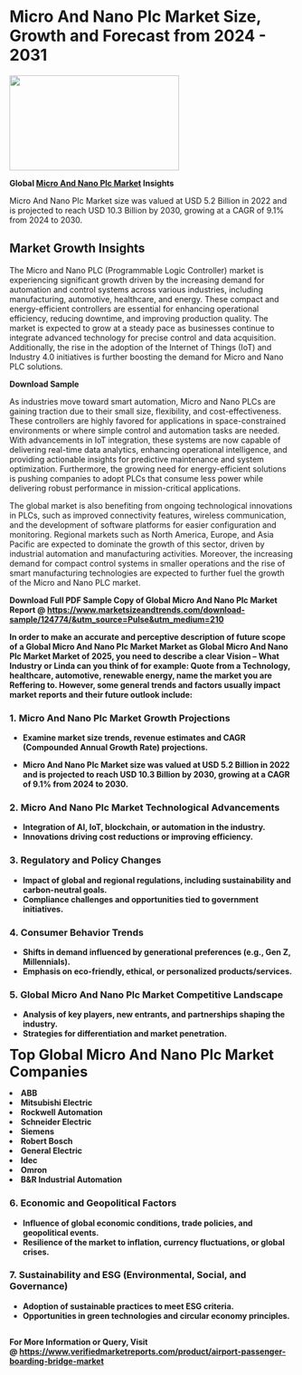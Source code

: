 <H1>Micro And Nano Plc Market Size, Growth and Forecast from 2024 - 2031</H1><img class="aligncenter size-medium wp-image-584254" src="https://thirdeyenews.in/wp-content/uploads/2024/09/Global-Market-Research-300x168.jpeg" alt="" width="300" height="168" /><p><strong>Global&nbsp;<a href="https://www.marketsizeandtrends.com/download-sample/124774/&amp;utm_source=Pulse&amp;utm_medium=210">Micro And Nano Plc Market</a> Insights</strong></p><p>Micro And Nano Plc Market size was valued at USD 5.2 Billion in 2022 and is projected to reach USD 10.3 Billion by 2030, growing at a CAGR of 9.1% from 2024 to 2030.</p><p><h2>Market Growth Insights</h2> <p>The Micro and Nano PLC (Programmable Logic Controller) market is experiencing significant growth driven by the increasing demand for automation and control systems across various industries, including manufacturing, automotive, healthcare, and energy. These compact and energy-efficient controllers are essential for enhancing operational efficiency, reducing downtime, and improving production quality. The market is expected to grow at a steady pace as businesses continue to integrate advanced technology for precise control and data acquisition. Additionally, the rise in the adoption of the Internet of Things (IoT) and Industry 4.0 initiatives is further boosting the demand for Micro and Nano PLC solutions.</p> <p><strong>Download Sample</strong></p> <p>As industries move toward smart automation, Micro and Nano PLCs are gaining traction due to their small size, flexibility, and cost-effectiveness. These controllers are highly favored for applications in space-constrained environments or where simple control and automation tasks are needed. With advancements in IoT integration, these systems are now capable of delivering real-time data analytics, enhancing operational intelligence, and providing actionable insights for predictive maintenance and system optimization. Furthermore, the growing need for energy-efficient solutions is pushing companies to adopt PLCs that consume less power while delivering robust performance in mission-critical applications.</p> <p>The global market is also benefiting from ongoing technological innovations in PLCs, such as improved connectivity features, wireless communication, and the development of software platforms for easier configuration and monitoring. Regional markets such as North America, Europe, and Asia Pacific are expected to dominate the growth of this sector, driven by industrial automation and manufacturing activities. Moreover, the increasing demand for compact control systems in smaller operations and the rise of smart manufacturing technologies are expected to further fuel the growth of the Micro and Nano PLC market.</p> <p><strong></p><p><span class=""><strong>Download Full PDF Sample Copy of Global Micro And Nano Plc Market Report</strong> @ <a href="https://www.marketsizeandtrends.com/download-sample/124774/&amp;utm_source=Pulse&amp;utm_medium=210" target="_blank">https://www.marketsizeandtrends.com/download-sample/124774/&amp;utm_source=Pulse&amp;utm_medium=210</a></span></p><p>In order to make an accurate and perceptive description of future scope of a Global&nbsp;Micro And Nano Plc Market Market as Global&nbsp;Micro And Nano Plc Market Market of 2025, you need to describe a clear Vision &ndash; What Industry or Linda can you think of for example: Quote from a Technology, healthcare, automotive, renewable energy, name the market you are Reffering to. However, some general trends and factors usually impact market reports and their future outlook include:</p><h3>1.&nbsp;<strong>Micro And Nano Plc Market Growth Projections</strong></h3><ul><li>Examine market size trends, revenue estimates and CAGR (Compounded Annual Growth Rate) projections.</li><li><p>Micro And Nano Plc Market size was valued at USD 5.2 Billion in 2022 and is projected to reach USD 10.3 Billion by 2030, growing at a CAGR of 9.1% from 2024 to 2030.</p></li></ul><h3>2.&nbsp;<strong>Micro And Nano Plc Market Technological Advancements</strong></h3><ul><li>Integration of AI, IoT, blockchain, or automation in the industry.</li><li>Innovations driving cost reductions or improving efficiency.</li></ul><h3>3.&nbsp;<strong>Regulatory and Policy Changes</strong></h3><ul><li>Impact of global and regional regulations, including sustainability and carbon-neutral goals.</li><li>Compliance challenges and opportunities tied to government initiatives.</li></ul><h3>4.&nbsp;<strong>Consumer Behavior Trends</strong></h3><ul><li>Shifts in demand influenced by generational preferences (e.g., Gen Z, Millennials).</li><li>Emphasis on eco-friendly, ethical, or personalized products/services.</li></ul><h3>5.&nbsp;<strong>Global Micro And Nano Plc Market Competitive Landscape</strong></h3><ul><li>Analysis of key players, new entrants, and partnerships shaping the industry.</li><li>Strategies for differentiation and market penetration.</li></ul><p data-pm-slice="1 1 []"><span style="color: inherit; font-family: inherit; font-size: 25px;">Top Global Micro And Nano Plc Market Companies</span></p><div class="" data-test-id=""><p><li>ABB</li><li> Mitsubishi Electric</li><li> Rockwell Automation</li><li> Schneider Electric</li><li> Siemens</li><li> Robert Bosch</li><li> General Electric</li><li> Idec</li><li> Omron</li><li> B&R Industrial Automation</li></p></div><h3>6.&nbsp;<strong>Economic and Geopolitical Factors</strong></h3><ul><li>Influence of global economic conditions, trade policies, and geopolitical events.</li><li>Resilience of the market to inflation, currency fluctuations, or global crises.</li></ul><h3>7.&nbsp;<strong>Sustainability and ESG (Environmental, Social, and Governance)</strong></h3><ul><li>Adoption of sustainable practices to meet ESG criteria.</li><li>Opportunities in green technologies and circular economy principles.</li></ul><h2><strong style="font-size: 14px;">For More Information or Query, Visit @&nbsp;</strong><a style="background-color: #ffffff; font-size: 14px;" href="https://www.marketsizeandtrends.com/report/micro-and-nano-plc-market/" target="_blank">https://www.verifiedmarketreports.com/product/airport-passenger-boarding-bridge-market</a></h2>

